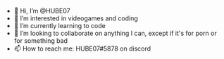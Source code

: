 - 👋 Hi, I’m @HUBE07
- 👀 I’m interested in videogames and coding
- 🌱 I’m currently learning to code
- 💞️ I’m looking to collaborate on anything I can, except if it's for porn or for something bad
- 📫 How to reach me: HUBE07#5878 on discord

<!---
HUBE07/HUBE07 is a ✨ special ✨ repository because its `README.md` (this file) appears on your GitHub profile.
You can click the Preview link to take a look at your changes.
--->
